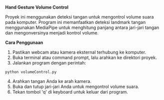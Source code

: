 **Hand Gesture Volume Control**

Proyek ini menggunakan deteksi tangan untuk mengontrol volume suara pada komputer. Program ini memanfaatkan deteksi landmark tangan menggunakan MediaPipe untuk menghitung panjang antara jari-jari tangan dan mengonversinya menjadi kontrol volume.

**Cara Penggunaan**

1. Pastikan webcam atau kamera eksternal terhubung ke komputer.
2. Buka terminal atau command prompt, lalu arahkan ke direktori proyek.
3. Jalankan program dengan perintah:

```
python volumeControl.py
```
4. Arahkan tangan Anda ke arah kamera.
5. Buka dan tutup jari-jari Anda untuk mengontrol volume suara.
6. Tekan tombol 'q' di keyboard untuk keluar dari program.
